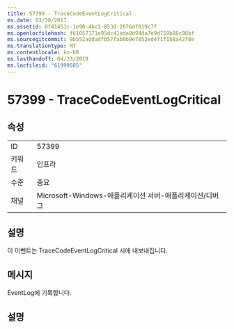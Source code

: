 ```yaml
---
title: 57399 - TraceCodeEventLogCritical
ms.date: 03/30/2017
ms.assetid: 0f41451c-1e90-4bc1-8538-2876df819c7f
ms.openlocfilehash: f61057171e95dc41ada8d94da7e9d759b88c98bf
ms.sourcegitcommit: 9b552addadfb57fab0b9e7852ed4f1f1b8a42f8e
ms.translationtype: MT
ms.contentlocale: ko-KR
ms.lasthandoff: 04/23/2019
ms.locfileid: "61999585"
---
```

# <a name="57399---tracecodeeventlogcritical"></a>57399 - TraceCodeEventLogCritical
## <a name="properties"></a>속성  
  
|||  
|-|-|  
|ID|57399|  
|키워드|인프라|  
|수준|중요|  
|채널|Microsoft-Windows-애플리케이션 서버-애플리케이션/디버그|  
  
## <a name="description"></a>설명  
 이 이벤트는 TraceCodeEventLogCritical 시에 내보내집니다.  
  
## <a name="message"></a>메시지  
 EventLog에 기록합니다.  
  
## <a name="details"></a>설명
